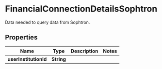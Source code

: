 

# FinancialConnectionDetailsSophtron

Data needed to query data from Sophtron.

## Properties

| Name | Type | Description | Notes |
|------------ | ------------- | ------------- | -------------|
|**userInstitutionId** | **String** |  |  |



